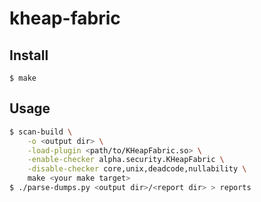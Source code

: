 # kheap-fabric

## Install

`$ make`

## Usage

```sh
$ scan-build \
	-o <output dir> \
	-load-plugin <path/to/KHeapFabric.so> \
	-enable-checker alpha.security.KHeapFabric \
	-disable-checker core,unix,deadcode,nullability \
	make <your make target>
$ ./parse-dumps.py <output dir>/<report dir> > reports
```
